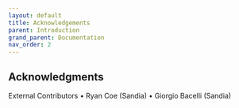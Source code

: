 ```yaml
---
layout: default
title: Acknowledgements
parent: Introduction
grand_parent: Documentation
nav_order: 2
---
```

## Acknowledgments

External Contributors
•	Ryan Coe (Sandia)
•	Giorgio Bacelli (Sandia)
